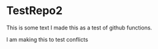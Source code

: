 # TestRepo2
This is some text
I made this as a test of github functions.

I am making this to test conflicts

